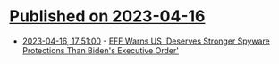 # [Published on 2023-04-16](index.md)

* [2023-04-16, 17:51:00](https://yro.slashdot.org/story/23/04/16/1748233/eff-warns-us-deserves-stronger-spyware-protections-than-bidens-executive-order?utm_source=rss1.0mainlinkanon&utm_medium=feed) - [EFF Warns US 'Deserves Stronger Spyware Protections Than Biden's Executive Order'](https://yro.slashdot.org/story/23/04/16/1748233/eff-warns-us-deserves-stronger-spyware-protections-than-bidens-executive-order?utm_source=rss1.0mainlinkanon&utm_medium=feed)
